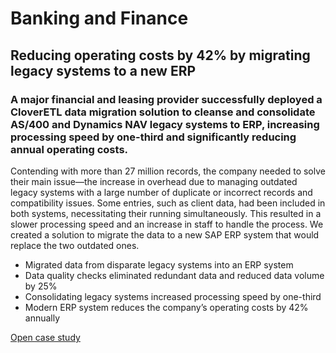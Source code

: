 # Banking and Finance
## Reducing operating costs by 42% by migrating legacy systems to a new ERP

### A major financial and leasing provider successfully deployed a CloverETL data migration solution to cleanse and consolidate AS/400 and Dynamics NAV legacy systems to ERP, increasing processing speed by one-third and significantly reducing annual operating costs.

Contending with more than 27 million records, the company needed to solve their main issue—the increase in overhead due to managing outdated legacy systems with a large number of duplicate or incorrect records and compatibility issues. Some entries, such as client data, had been included in both systems, necessitating their running simultaneously. This resulted in a slower processing speed and an increase in staff to handle the process. We created a solution to migrate the data to a new SAP ERP system that would replace the two outdated ones.

- Migrated data from disparate legacy systems into an ERP system
- Data quality checks eliminated redundant data and reduced data volume by 25%
- Consolidating legacy systems increased processing speed by one-third
- Modern ERP system reduces the company’s operating costs by 42% annually

<a href="http://example.com/" target="_blank">Open case study</a>

